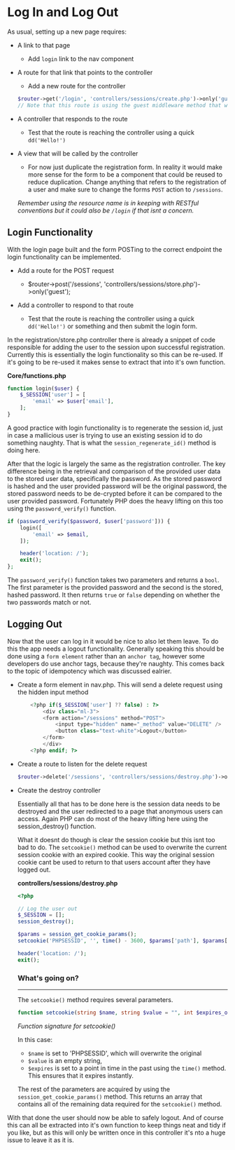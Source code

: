# Log In and Log Out

As usual, setting up a new page requires:

- A link to that page
    - Add `login` link to the nav component

- A route for that link that points to the controller
    - Add a new route for the controller
    ```php
    $router->get('/login', 'controllers/sessions/create.php')->only('guest');
    // Note that this route is using the guest middleware method that was created previously
    ```

- A controller that responds to the route
    - Test that the route is reaching the controller using a quick `dd('Hello!')`

- A view that will be called by the controller
    - For now just duplicate the registration form. In reality it would make more sense for the form to be a component that could be reused to reduce duplication. Change anything that refers to the registration of a user and make sure to change the forms `POST` action to `/sessions`.
    
    *Remember using the resource name is in keeping with RESTful conventions but it could also be `/login` if that isnt a concern.*

## Login Functionality
With the login page built and the form POSTing to the correct endpoint the login functionality can be implemented.

- Add a route for the POST request
    - $router->post('/sessions', 'controllers/sessions/store.php')->only('guest');

- Add a controller to respond to that route
    - Test that the route is reaching the controller using a quick `dd('Hello!')` or something and then submit the login form.

In the registration/store.php controller there is already a snippet of code responsible for adding the user to the session upon successful registration. Currently this is essentially the login functionality so this can be re-used. If it's going to be re-used it makes sense to extract that into it's own function. 

**Core/functions.php**
```php
function login($user) {
    $_SESSION['user'] = [
        'email' => $user['email'],
    ];
}
```
A good practice with login functionality is to regenerate the session id, just in case a mallicious user is trying to use an existing session id to do something naughty. That is what the `session_regenerate_id()` method is doing here.

After that the logic is largely the same as the registration controller. The key difference being in the retrieval and comparison of the provided user data to the stored user data, specifically the password. As the stored password is hashed and the user provided password will be the original password, the stored password needs to be de-crypted before it can be compared to the user provided password. Fortunately PHP does the heavy lifting on this too using the `password_verify()` function.

```php
if (password_verify($password, $user['password'])) {
    login([
        'email' => $email,
    ]);

    header('location: /');
    exit();
};
```

The `password_verify()` function takes two parameters and returns a `bool`. The first parameter is the provided password and the second is the stored, hashed password. It then returns `true` or `false` depending on whether the two passwords match or not.

## Logging Out
Now that the user can log in it would be nice to also let them leave. To do this the app needs a logout functionality. Generally speaking this should be done using a `form element` rather than an `anchor tag`, however some developers do use anchor tags, because they're naughty. This comes back to the topic of idempotency which was discussed ealrier.

- Create a form element in nav.php. This will send a delete request using the hidden input method
    ```php
        <?php if($_SESSION['user'] ?? false) : ?>
            <div class="ml-3">
            <form action="/sessions" method="POST">
                <input type="hidden" name="_method" value="DELETE" />
                <button class="text-white">Logout</button>
            </form>
            </div>
        <?php endif; ?>
    ```

- Create a route to listen for the delete request
    ```php
    $router->delete('/sessions', 'controllers/sessions/destroy.php')->only('auth');
    ```

- Create the destroy controller

    Essentially all that has to be done here is the session data needs to be destroyed and the user redirected to a page that anonymous users can access. Again PHP can do most of the heavy lifting here using the session_destroy() function.

    What it doesnt do though is clear the session cookie but this isnt too bad to do. The `setcookie()` method can be used to overwrite the current session cookie with an expired cookie. This way the original session cookie cant be used to return to that users account after they have logged out.

    **controllers/sessions/destroy.php**
    ```php
    <?php

    // Log the user out
    $_SESSION = [];
    session_destroy();

    $params = session_get_cookie_params();
    setcookie('PHPSESSID', '', time() - 3600, $params['path'], $params['domain'], $params['secure'], $params['httponly']);

    header('location: /');
    exit();
    ```

    ### What's going on?
    ---

    The `setcookie()` method requires several parameters.
    ```php
    function setcookie(string $name, string $value = "", int $expires_or_options = 0, string $path = "", string $domain = "", bool $secure = false, bool $httponly = false): bool {}
    ```
    *Function signature for setcookie()*

    In this case:
    - `$name` is set to 'PHPSESSID', which will overwrite the original
    - `$value` is an empty string,
    - `$expires` is set to a point in time in the past using the `time()` method. This ensures that it expires instantly.
    
    The rest of the parameters are acquired by using the `session_get_cookie_params()` method. This returns an array that contains all of the remaining data required for the `setcookie()` method.

With that done the user should now be able to safely logout. And of course this can all be extracted into it's own function to keep things neat and tidy if you like, but as this will only be written once in this controller it's nto a huge issue to leave it as it is.